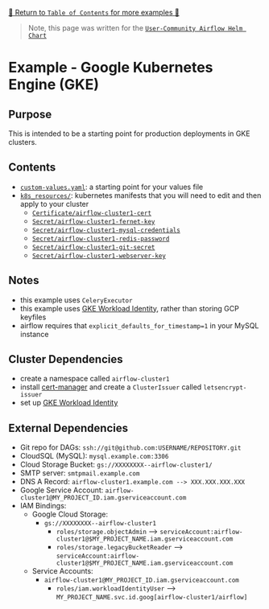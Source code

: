 [🔗 Return to `Table of Contents` for more examples 🔗](https://github.com/santosr2/airflow-community-chart/tree/main/charts/airflow#examples)

> Note, this page was written for the [`User-Community Airflow Helm Chart`](https://github.com/santosr2/airflow-community-chart/tree/main/charts/airflow)

# Example - Google Kubernetes Engine (GKE) 

## Purpose

This is intended to be a starting point for production deployments in GKE clusters.

## Contents

- [`custom-values.yaml`](custom-values.yaml): a starting point for your values file
- [`k8s_resources/`](k8s_resources): kubernetes manifests that you will need to edit and then apply to your cluster
   - [`Certificate/airflow-cluster1-cert`](k8s_resources/certificate.yaml)
   - [`Secret/airflow-cluster1-fernet-key`](k8s_resources/secret-fernet-key.yaml)
   - [`Secret/airflow-cluster1-mysql-credentials`](k8s_resources/secret-mysql-credentials.yaml)
   - [`Secret/airflow-cluster1-redis-password`](k8s_resources/secret-redis-password.yaml)
   - [`Secret/airflow-cluster1-git-secret`](k8s_resources/secret-git-secret.yaml)
   - [`Secret/airflow-cluster1-webserver-key`](k8s_resources/secret-webserver-key.yaml)

## Notes

- this example uses `CeleryExecutor`
- this example uses [GKE Workload Identity](https://cloud.google.com/kubernetes-engine/docs/how-to/workload-identity), rather than storing GCP keyfiles
- airflow requires that `explicit_defaults_for_timestamp=1` in your MySQL instance

## Cluster Dependencies

- create a namespace called `airflow-cluster1`
- install [cert-manager](https://github.com/cert-manager/cert-manager) and create a `ClusterIssuer` called `letsencrypt-issuer`
- set up [GKE Workload Identity](https://cloud.google.com/kubernetes-engine/docs/how-to/workload-identity)

## External Dependencies

- Git repo for DAGs: `ssh://git@github.com:USERNAME/REPOSITORY.git`
- CloudSQL (MySQL): `mysql.example.com:3306`
- Cloud Storage Bucket: `gs://XXXXXXXX--airflow-cluster1/`
- SMTP server: `smtpmail.example.com`
- DNS A Record: `airflow-cluster1.example.com --> XXX.XXX.XXX.XXX`
- Google Service Account: `airflow-cluster1@MY_PROJECT_ID.iam.gserviceaccount.com`
- IAM Bindings:
   - Google Cloud Storage:
      - `gs://XXXXXXXX--airflow-cluster1`
         - `roles/storage.objectAdmin` --> `serviceAccount:airflow-cluster1@$MY_PROJECT_NAME.iam.gserviceaccount.com`
         - `roles/storage.legacyBucketReader` --> `serviceAccount:airflow-cluster1@$MY_PROJECT_NAME.iam.gserviceaccount.com`
   - Service Accounts:
      - `airflow-cluster1@MY_PROJECT_ID.iam.gserviceaccount.com`
         - `roles/iam.workloadIdentityUser` --> `MY_PROJECT_NAME.svc.id.goog[airflow-cluster1/airflow]`